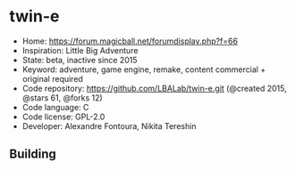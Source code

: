 # twin-e

- Home: https://forum.magicball.net/forumdisplay.php?f=66
- Inspiration: Little Big Adventure
- State: beta, inactive since 2015
- Keyword: adventure, game engine, remake, content commercial + original required
- Code repository: https://github.com/LBALab/twin-e.git (@created 2015, @stars 61, @forks 12)
- Code language: C
- Code license: GPL-2.0
- Developer: Alexandre Fontoura, Nikita Tereshin

## Building
